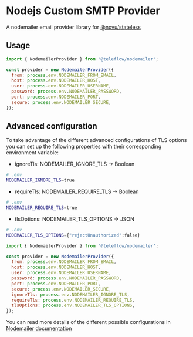 # Nodejs Custom SMTP Provider

A nodemailer email provider library for [@novu/stateless](https://github.com/novuhq/novu)

## Usage

```javascript
import { NodemailerProvider } from '@teleflow/nodemailer';

const provider = new NodemailerProvider({
  from: process.env.NODEMAILER_FROM_EMAIL,
  host: process.env.NODEMAILER_HOST,
  user: process.env.NODEMAILER_USERNAME,
  password: process.env.NODEMAILER_PASSWORD,
  port: process.env.NODEMAILER_PORT,
  secure: process.env.NODEMAILER_SECURE,
});
```

## Advanced configuration

To take advantage of the different advanced configurations of TLS options you can set up the following properties with their corresponding environment variable:

- ignoreTls: NODEMAILER_IGNORE_TLS -> Boolean

```sh
# .env
NODEMAILER_IGNORE_TLS=true
```

- requireTls: NODEMAILER_REQUIRE_TLS -> Boolean

```sh
# .env
NODEMAILER_REQUIRE_TLS=true
```

- tlsOptions: NODEMAILER_TLS_OPTIONS -> JSON

```sh
# .env
NODEMAILER_TLS_OPTIONS={"rejectUnauthorized":false}
```

```javascript
import { NodemailerProvider } from '@teleflow/nodemailer';

const provider = new NodemailerProvider({
  from: process.env.NODEMAILER_FROM_EMAIL,
  host: process.env.NODEMAILER_HOST,
  user: process.env.NODEMAILER_USERNAME,
  password: process.env.NODEMAILER_PASSWORD,
  port: process.env.NODEMAILER_PORT,
  secure: process.env.NODEMAILER_SECURE,
  ignoreTls: process.env.NODEMAILER_IGNORE_TLS,
  requireTls: process.env.NODEMAILER_REQUIRE_TLS,
  tlsOptions: process.env.NODEMAILER_TLS_OPTIONS,
});
```

You can read more details of the different possible configurations in [Nodemailer documentation](https://nodemailer.com/smtp/#tls-options)

